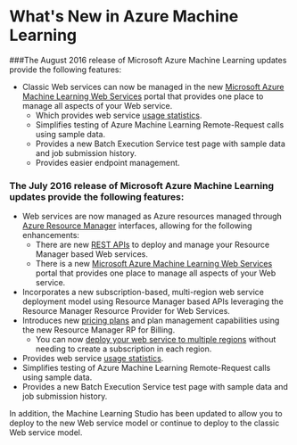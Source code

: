 <properties
	pageTitle="Machine Learning What's New | Microsoft Azure"
	description="New features that are available in Azure Machine Learning."
	services="machine-learning"
	documentationCenter=""
	authors="vDonGlover"
	manager="raymondl"
	editor=""/>

<tags
	ms.service="machine-learning"
	ms.workload="data-services"
	ms.tgt_pltfrm="na"
	ms.devlang="na"
	ms.topic="article"
	ms.date="10/05/2016"
	ms.author="v-donglo"/>

# What's New in Azure Machine Learning

###The August 2016 release of Microsoft Azure Machine Learning updates provide the following features:

* Classic Web services can now be managed in the new [Microsoft Azure Machine Learning Web Services](https://services.azureml.net/) portal that provides one place to manage all aspects of your Web service.	
	* Which provides web service [usage statistics](machine-learning-manage-new-webservice.md).
	* Simplifies testing of Azure Machine Learning Remote-Request calls using sample data.
	* Provides a new Batch Execution Service test page with sample data and job submission history.
	* Provides easier endpoint management.

### The July 2016 release of Microsoft Azure Machine Learning updates provide the following features:

* Web services are now managed as Azure resources managed through [Azure Resource Manager](../azure-resource-manager/resource-group-overview.md) interfaces, allowing for the following enhancements:
	* There are new [REST APIs](https://msdn.microsoft.com/library/azure/Dn950030.aspx) to deploy and manage your Resource Manager based Web services.
	* There is a new [Microsoft Azure Machine Learning Web Services](https://services.azureml.net/) portal that provides one place to manage all aspects of your Web service.
* Incorporates a new subscription-based, multi-region web service deployment model using Resource Manager based APIs leveraging the Resource Manager Resource Provider for Web Services.
* Introduces new [pricing plans](https://azure.microsoft.com/pricing/details/machine-learning/) and plan management capabilities using the new Resource Manager RP for Billing.
	* You can now [deploy your web service to multiple regions](machine-learning-how-to-deploy-to-multiple-regions.md) without needing to create a subscription in each region.
* Provides web service [usage statistics](machine-learning-manage-new-webservice.md).
* Simplifies testing of Azure Machine Learning Remote-Request calls  using sample data.
* Provides a new Batch Execution Service test page with sample data and job submission history.

In addition, the Machine Learning Studio has been updated to allow you to deploy to the new Web service model or continue to deploy to the classic Web service model. 
